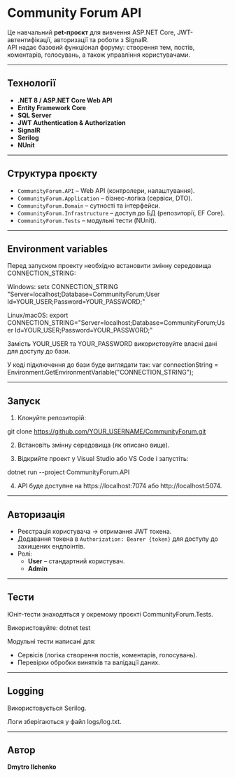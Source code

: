 # Community Forum API

Це навчальний **pet-проєкт** для вивчення ASP.NET Core, JWT-автентифікації, авторизації та роботи з SignalR.  
API надає базовий функціонал форуму: створення тем, постів, коментарів, голосувань, а також управління користувачами.

---

## Технології
- **.NET 8 / ASP.NET Core Web API**
- **Entity Framework Core**
- **SQL Server**
- **JWT Authentication & Authorization**
- **SignalR**
- **Serilog**
- **NUnit**

---

## Структура проєкту
- `CommunityForum.API` – Web API (контролери, налаштування).
- `CommunityForum.Application` – бізнес-логіка (сервіси, DTO).
- `CommunityForum.Domain` – сутності та інтерфейси.
- `CommunityForum.Infrastructure` – доступ до БД (репозиторії, EF Core).
- `CommunityForum.Tests` – модульні тести (NUnit).

---

## Environment variables
Перед запуском проекту необхідно встановити змінну середовища CONNECTION_STRING:

Windows:
setx CONNECTION_STRING "Server=localhost;Database=CommunityForum;User Id=YOUR_USER;Password=YOUR_PASSWORD;"

Linux/macOS:
export CONNECTION_STRING="Server=localhost;Database=CommunityForum;User Id=YOUR_USER;Password=YOUR_PASSWORD;"

Замість YOUR_USER та YOUR_PASSWORD використовуйте власні дані для доступу до бази.

У коді підключення до бази буде виглядати так:
var connectionString = Environment.GetEnvironmentVariable("CONNECTION_STRING");

---

## Запуск
1. Клонуйте репозиторій:

git clone https://github.com/YOUR_USERNAME/CommunityForum.git

2. Встановіть змінну середовища (як описано вище).

3. Відкрийте проект у Visual Studio або VS Code і запустіть:

dotnet run --project CommunityForum.API

4. API буде доступне на https://localhost:7074 або http://localhost:5074.

---

## Авторизація
- Реєстрація користувача → отримання JWT токена.
- Додавання токена в `Authorization: Bearer {token}` для доступу до захищених ендпоінтів.
- Ролі:
  - **User** – стандартний користувач.
  - **Admin**

---

## Тести
Юніт-тести знаходяться у окремому проєкті CommunityForum.Tests.

Використовуйте:
dotnet test

Модульні тести написані для:
- Сервісів (логіка створення постів, коментарів, голосувань).
- Перевірки обробки винятків та валідації даних.

---

## Logging

Використовується Serilog.

Логи зберігаються у файл logs/log.txt.

---

## Автор
**Dmytro Ilchenko**
